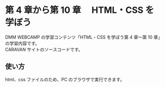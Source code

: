 # 第 4 章から第 10 章　 HTML・CSS を学ぼう

DMM WEBCAMP の学習コンテンツ「HTML・CSS を学ぼう第 4 章〜第 10 章」の学習内容です。<br>
CARAVAN サイトのソースコードです。

## 使い方

html、css ファイルのため、PC のブラウザで実行できます。
